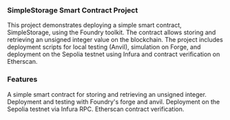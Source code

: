 ### SimpleStorage Smart Contract Project
This project demonstrates deploying a simple smart contract, SimpleStorage, using the Foundry toolkit. 
The contract allows storing and retrieving an unsigned integer value on the blockchain. 
The project includes deployment scripts for local testing (Anvil), simulation on Forge, and deployment on the Sepolia testnet using Infura and contract verification on Etherscan.

### Features
A simple smart contract for storing and retrieving an unsigned integer.
Deployment and testing with Foundry's forge and anvil.
Deployment on the Sepolia testnet via Infura RPC.
Etherscan contract verification.
